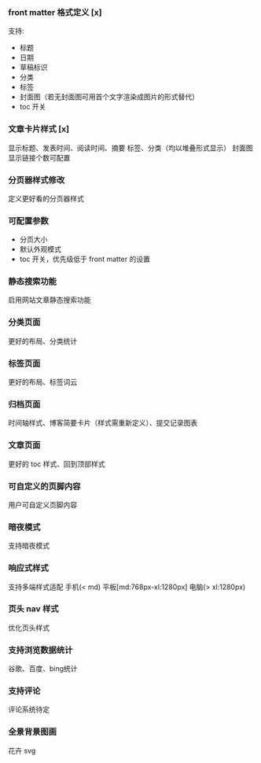 ### front matter 格式定义 [x]
支持:
- 标题
- 日期
- 草稿标识
- 分类
- 标签
- 封面图（若无封面图可用首个文字渲染成图片的形式替代）
- toc 开关

### 文章卡片样式 [x]
显示标题、发表时间、阅读时间、摘要
标签、分类（均以堆叠形式显示）
封面图
显示链接个数可配置

### 分页器样式修改
定义更好看的分页器样式

### 可配置参数
- 分页大小
- 默认外观模式
- toc 开关，优先级低于 front matter 的设置

### 静态搜索功能
启用网站文章静态搜索功能

### 分类页面
更好的布局、分类统计

### 标签页面
更好的布局、标签词云

### 归档页面
时间轴样式、博客简要卡片（样式需重新定义）、提交记录图表

### 文章页面
更好的 toc 样式、回到顶部样式

### 可自定义的页脚内容
用户可自定义页脚内容

### 暗夜模式
支持暗夜模式

### 响应式样式
支持多端样式适配
手机(< md)
平板[md:768px-xl:1280px]
电脑(> xl:1280px)

### 页头 nav 样式
优化页头样式

### 支持浏览数据统计
谷歌、百度、bing统计

### 支持评论
评论系统待定

### 全景背景图画
花卉 svg
